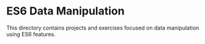 # ES6 Data Manipulation

This directory contains projects and exercises focused on data manipulation using ES6 features.